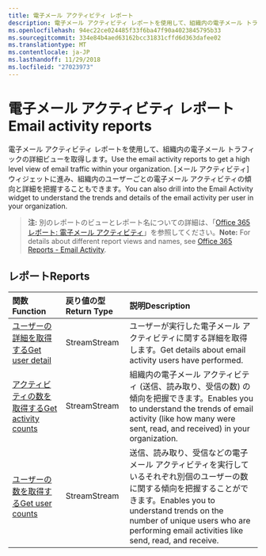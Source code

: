 ```yaml
---
title: 電子メール アクティビティ レポート
description: 電子メール アクティビティ レポートを使用して、組織内の電子メール トラフィックの詳細ビューを取得します。 [メール アクティビティ] ウィジェットに進み、組織内のユーザーごとの電子メール アクティビティの傾向と詳細を把握することもできます。
ms.openlocfilehash: 94ec22ce024485f33f6ba47f90a4023845795b33
ms.sourcegitcommit: 334e84b4aed63162bcc31831cffd6d363dafee02
ms.translationtype: MT
ms.contentlocale: ja-JP
ms.lasthandoff: 11/29/2018
ms.locfileid: "27023973"
---
```

# <a name="email-activity-reports"></a><span data-ttu-id="c778a-104">電子メール アクティビティ レポート</span><span class="sxs-lookup"><span data-stu-id="c778a-104">Email activity reports</span></span>

<span data-ttu-id="c778a-105">電子メール アクティビティ レポートを使用して、組織内の電子メール トラフィックの詳細ビューを取得します。</span><span class="sxs-lookup"><span data-stu-id="c778a-105">Use the email activity reports to get a high level view of email traffic within your organization.</span></span> <span data-ttu-id="c778a-106">[メール アクティビティ] ウィジェットに進み、組織内のユーザーごとの電子メール アクティビティの傾向と詳細を把握することもできます。</span><span class="sxs-lookup"><span data-stu-id="c778a-106">You can also drill into the Email Activity widget to understand the trends and details of the email activity per user in your organization.</span></span>

> <span data-ttu-id="c778a-107">**注:** 別のレポートのビューとレポート名についての詳細は、「[Office 365 レポート: 電子メール アクティビティ](https://support.office.com/client/Email-activity-1cbe2c00-ca65-4fb9-9663-1bbfa58ebe44)」を参照してください。</span><span class="sxs-lookup"><span data-stu-id="c778a-107">**Note:** For details about different report views and names, see [Office 365 Reports - Email Activity](https://support.office.com/client/Email-activity-1cbe2c00-ca65-4fb9-9663-1bbfa58ebe44).</span></span>

## <a name="reports"></a><span data-ttu-id="c778a-108">レポート</span><span class="sxs-lookup"><span data-stu-id="c778a-108">Reports</span></span>

| <span data-ttu-id="c778a-109">関数</span><span class="sxs-lookup"><span data-stu-id="c778a-109">Function</span></span>                                 | <span data-ttu-id="c778a-110">戻り値の型</span><span class="sxs-lookup"><span data-stu-id="c778a-110">Return Type</span></span> | <span data-ttu-id="c778a-111">説明</span><span class="sxs-lookup"><span data-stu-id="c778a-111">Description</span></span>                              |
| :--------------------------------------- | :---------- | :--------------------------------------- |
| [<span data-ttu-id="c778a-112">ユーザーの詳細を取得する</span><span class="sxs-lookup"><span data-stu-id="c778a-112">Get user detail</span></span>](../api/reportroot-getemailactivityuserdetail.md) | <span data-ttu-id="c778a-113">Stream</span><span class="sxs-lookup"><span data-stu-id="c778a-113">Stream</span></span>      | <span data-ttu-id="c778a-114">ユーザーが実行した電子メール アクティビティに関する詳細を取得します。</span><span class="sxs-lookup"><span data-stu-id="c778a-114">Get details about email activity users have performed.</span></span> |
| [<span data-ttu-id="c778a-115">アクティビティの数を取得する</span><span class="sxs-lookup"><span data-stu-id="c778a-115">Get activity counts</span></span>](../api/reportroot-getemailactivitycounts.md) | <span data-ttu-id="c778a-116">Stream</span><span class="sxs-lookup"><span data-stu-id="c778a-116">Stream</span></span>      | <span data-ttu-id="c778a-117">組織内の電子メール アクティビティ (送信、読み取り、受信の数) の傾向を把握できます。</span><span class="sxs-lookup"><span data-stu-id="c778a-117">Enables you to understand the trends of email activity (like how many were sent, read, and received) in your organization.</span></span> |
| [<span data-ttu-id="c778a-118">ユーザーの数を取得する</span><span class="sxs-lookup"><span data-stu-id="c778a-118">Get user counts</span></span>](../api/reportroot-getemailactivityusercounts.md) | <span data-ttu-id="c778a-119">Stream</span><span class="sxs-lookup"><span data-stu-id="c778a-119">Stream</span></span>      | <span data-ttu-id="c778a-120">送信、読み取り、受信などの電子メール アクティビティを実行しているそれぞれ別個のユーザーの数に関する傾向を把握することができます。</span><span class="sxs-lookup"><span data-stu-id="c778a-120">Enables you to understand trends on the number of unique users who are performing email activities like send, read, and receive.</span></span> |
